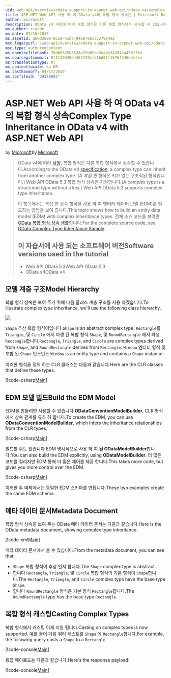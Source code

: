 ```yaml
---
uid: web-api/overview/odata-support-in-aspnet-web-api/odata-v4/complex-type-inheritance-in-odata-v4
title: ASP.NET Web API 사용 하 여 OData v4의 복합 형식 상속은 | Microsoft Docs
author: microsoft
description: OData v4 사양에 따라 복합 형식은 다른 복합 형식에서 상속할 수 있습니다. (복합 형식은 키가 없는 구조적된 형식을.) Web API...
ms.author: riande
ms.date: 09/16/2014
ms.assetid: a00d3600-9c2a-41bc-9460-06cc527904e2
msc.legacyurl: /web-api/overview/odata-support-in-aspnet-web-api/odata-v4/complex-type-inheritance-in-odata-v4
msc.type: authoredcontent
ms.openlocfilehash: 76db6325b8528af5b82ca3ea4e34284ca470ff6e
ms.sourcegitcommit: 0f1119340e4464720cfd16d0ff15764746ea1fea
ms.translationtype: MT
ms.contentlocale: ko-KR
ms.lasthandoff: 04/17/2019
ms.locfileid: "59378603"
---
```

# <a name="complex-type-inheritance-in-odata-v4-with-aspnet-web-api"></a><span data-ttu-id="b2689-104">ASP.NET Web API 사용 하 여 OData v4의 복합 형식 상속</span><span class="sxs-lookup"><span data-stu-id="b2689-104">Complex Type Inheritance in OData v4 with ASP.NET Web API</span></span>

<span data-ttu-id="b2689-105">by [Microsoft](https://github.com/microsoft)</span><span class="sxs-lookup"><span data-stu-id="b2689-105">by [Microsoft](https://github.com/microsoft)</span></span>

> <span data-ttu-id="b2689-106">OData v4에 따라 [사양](http://www.odata.org/documentation/odata-version-4-0/), 복합 형식은 다른 복합 형식에서 상속할 수 있습니다.</span><span class="sxs-lookup"><span data-stu-id="b2689-106">According to the OData v4 [specification](http://www.odata.org/documentation/odata-version-4-0/), a complex type can inherit from another complex type.</span></span> <span data-ttu-id="b2689-107">(A *복잡 한* 형식은 키가 없는 구조적된 형식입니다.) Web API OData 5.3 복합 형식 상속은 지원합니다.</span><span class="sxs-lookup"><span data-stu-id="b2689-107">(A *complex* type is a structured type without a key.) Web API OData 5.3 supports complex type inheritance.</span></span>
> 
> <span data-ttu-id="b2689-108">이 항목에서는 복잡 한 상속 형식을 사용 하 여 엔터티 데이터 모델 (EDM)를 빌드하는 방법을 보여 줍니다.</span><span class="sxs-lookup"><span data-stu-id="b2689-108">This topic shows how to build an entity data model (EDM) with complex inheritance types.</span></span> <span data-ttu-id="b2689-109">전체 소스 코드를 보려면 [OData 복합 형식 상속 샘플](http://aspnet.codeplex.com/sourcecontrol/latest#Samples/WebApi/OData/v4/ODataComplexTypeInheritanceSample/ReadMe.txt)합니다.</span><span class="sxs-lookup"><span data-stu-id="b2689-109">For the complete source code, see [OData Complex Type Inheritance Sample](http://aspnet.codeplex.com/sourcecontrol/latest#Samples/WebApi/OData/v4/ODataComplexTypeInheritanceSample/ReadMe.txt).</span></span>
> 
> ## <a name="software-versions-used-in-the-tutorial"></a><span data-ttu-id="b2689-110">이 자습서에 사용 되는 소프트웨어 버전</span><span class="sxs-lookup"><span data-stu-id="b2689-110">Software versions used in the tutorial</span></span>
> 
> 
> - <span data-ttu-id="b2689-111">Web API OData 5.3</span><span class="sxs-lookup"><span data-stu-id="b2689-111">Web API OData 5.3</span></span>
> - <span data-ttu-id="b2689-112">OData v4</span><span class="sxs-lookup"><span data-stu-id="b2689-112">OData v4</span></span>


## <a name="model-hierarchy"></a><span data-ttu-id="b2689-113">모델 계층 구조</span><span class="sxs-lookup"><span data-stu-id="b2689-113">Model Hierarchy</span></span>

<span data-ttu-id="b2689-114">복합 형식 상속은 보여 주기 위해 다음 클래스 계층 구조를 사용 하겠습니다.</span><span class="sxs-lookup"><span data-stu-id="b2689-114">To illustrate complex type inheritance, we'll use the following class hierarchy.</span></span>

![](complex-type-inheritance-in-odata-v4/_static/image1.png)

<span data-ttu-id="b2689-115">`Shape` 추상 복합 형식이입니다.</span><span class="sxs-lookup"><span data-stu-id="b2689-115">`Shape` is an abstract complex type.</span></span> <span data-ttu-id="b2689-116">`Rectangle`를 `Triangle`, 및 `Circle` 에서 파생 된 복합 형식 `Shape`, 및 `RoundRectangle` 에서 파생 `Rectangle`합니다.</span><span class="sxs-lookup"><span data-stu-id="b2689-116">`Rectangle`, `Triangle`, and `Circle` are complex types derived from `Shape`, and `RoundRectangle` derives from `Rectangle`.</span></span> <span data-ttu-id="b2689-117">`Window` 엔터티 형식 및 포함 된 `Shape` 인스턴스.</span><span class="sxs-lookup"><span data-stu-id="b2689-117">`Window` is an entity type and contains a `Shape` instance.</span></span>

<span data-ttu-id="b2689-118">이러한 형식을 정의 하는 CLR 클래스는 다음과 같습니다.</span><span class="sxs-lookup"><span data-stu-id="b2689-118">Here are the CLR classes that define these types.</span></span>

[!code-csharp[Main](complex-type-inheritance-in-odata-v4/samples/sample1.cs)]

## <a name="build-the-edm-model"></a><span data-ttu-id="b2689-119">EDM 모델 빌드</span><span class="sxs-lookup"><span data-stu-id="b2689-119">Build the EDM Model</span></span>

<span data-ttu-id="b2689-120">EDM을 만들려면 사용할 수 있습니다 **ODataConventionModelBuilder**, CLR 형식에서 상속 관계를 유추 하 합니다.</span><span class="sxs-lookup"><span data-stu-id="b2689-120">To create the EDM, you can use **ODataConventionModelBuilder**, which infers the inheritance relationships from the CLR types.</span></span>

[!code-csharp[Main](complex-type-inheritance-in-odata-v4/samples/sample2.cs)]

<span data-ttu-id="b2689-121">빌드할 수도 있습니다 EDM 명시적으로 사용 하 여 **된 ODataModelBuilder**합니다.</span><span class="sxs-lookup"><span data-stu-id="b2689-121">You can also build the EDM explicitly, using **ODataModelBuilder**.</span></span> <span data-ttu-id="b2689-122">더 많은 코드를 걸리지만 EDM 통해 더 많은 제어를 제공 합니다.</span><span class="sxs-lookup"><span data-stu-id="b2689-122">This takes more code, but gives you more control over the EDM.</span></span>

[!code-csharp[Main](complex-type-inheritance-in-odata-v4/samples/sample3.cs)]

<span data-ttu-id="b2689-123">이러한 두 예제에서는 동일한 EDM 스키마를 만듭니다.</span><span class="sxs-lookup"><span data-stu-id="b2689-123">These two examples create the same EDM schema.</span></span>

## <a name="metadata-document"></a><span data-ttu-id="b2689-124">메타 데이터 문서</span><span class="sxs-lookup"><span data-stu-id="b2689-124">Metadata Document</span></span>

<span data-ttu-id="b2689-125">복합 형식 상속을 보여 주는 OData 메타 데이터 문서는 다음과 같습니다.</span><span class="sxs-lookup"><span data-stu-id="b2689-125">Here is the OData metadata document, showing complex type inheritance.</span></span>

[!code-xml[Main](complex-type-inheritance-in-odata-v4/samples/sample4.xml?highlight=13,17,25,30)]

<span data-ttu-id="b2689-126">메타 데이터 문서에서 볼 수 있습니다.</span><span class="sxs-lookup"><span data-stu-id="b2689-126">From the metadata document, you can see that:</span></span>

- <span data-ttu-id="b2689-127">`Shape` 복합 형식이 추상 인지 합니다.</span><span class="sxs-lookup"><span data-stu-id="b2689-127">The `Shape` complex type is abstract.</span></span>
- <span data-ttu-id="b2689-128">합니다 `Rectangle`, `Triangle`, 및 `Circle` 복합 형식의 기본 형식이 `Shape`합니다.</span><span class="sxs-lookup"><span data-stu-id="b2689-128">The `Rectangle`, `Triangle`, and `Circle` complex type have the base type `Shape`.</span></span>
- <span data-ttu-id="b2689-129">합니다 `RoundRectangle` 형식은 기본 형식 `Rectangle`합니다.</span><span class="sxs-lookup"><span data-stu-id="b2689-129">The `RoundRectangle` type has the base type `Rectangle`.</span></span>

## <a name="casting-complex-types"></a><span data-ttu-id="b2689-130">복합 형식 캐스팅</span><span class="sxs-lookup"><span data-stu-id="b2689-130">Casting Complex Types</span></span>

<span data-ttu-id="b2689-131">복합 형식에서 캐스팅 이제 지원 됩니다.</span><span class="sxs-lookup"><span data-stu-id="b2689-131">Casting on complex types is now supported.</span></span> <span data-ttu-id="b2689-132">예를 들어 다음 쿼리 캐스트를 `Shape` 에 `Rectangle`합니다.</span><span class="sxs-lookup"><span data-stu-id="b2689-132">For example, the following query casts a `Shape` to a `Rectangle`.</span></span>

[!code-console[Main](complex-type-inheritance-in-odata-v4/samples/sample5.cmd)]

<span data-ttu-id="b2689-133">응답 페이로드는 다음과 같습니다.</span><span class="sxs-lookup"><span data-stu-id="b2689-133">Here's the response payload:</span></span>

[!code-console[Main](complex-type-inheritance-in-odata-v4/samples/sample6.cmd)]
